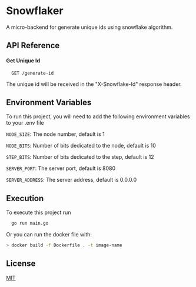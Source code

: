 # Snowflaker

A micro-backend for generate unique ids using snowflake algorithm.


## API Reference

#### Get Unique Id

```http
  GET /generate-id
```

The unique id will be received in the "X-Snowflake-Id" response header.


## Environment Variables

To run this project, you will need to add the following environment variables to your .env file

`NODE_SIZE`: The node number, default is 1

`NODE_BITS`: Number of bits dedicated to the node, default is 10

`STEP_BITS`: Number of bits dedicated to the step, default is 12

`SERVER_PORT`: The server port, default is 8080

`SERVER_ADDRESS`: The server address, default is 0.0.0.0
## Execution

To execute this project run

```bash
  go run main.go
```

Or you can run the docker file with:
```bash
> docker build -f Dockerfile . -t image-name
```

## License

[MIT](https://choosealicense.com/licenses/mit/)

